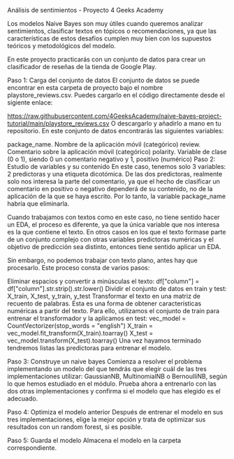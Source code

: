 Análisis de sentimientos  - Proyecto 4 Geeks Academy
  
Los modelos Naive Bayes son muy útiles cuando queremos analizar sentimientos, clasificar textos en tópicos o recomendaciones, ya que las características de estos desafíos cumplen muy bien con los supuestos teóricos y metodológicos del modelo.

En este proyecto practicarás con un conjunto de datos para crear un clasificador de reseñas de la tienda de Google Play.

Paso 1: Carga del conjunto de datos
El conjunto de datos se puede encontrar en esta carpeta de proyecto bajo el nombre playstore_reviews.csv. Puedes cargarlo en el código directamente desde el sigiente enlace:

https://raw.githubusercontent.com/4GeeksAcademy/naive-bayes-project-tutorial/main/playstore_reviews.csv
O descargarlo y añadirlo a mano en tu repositorio. En este conjunto de datos encontrarás las siguientes variables:

package_name. Nombre de la aplicación móvil (categórico)
review. Comentario sobre la aplicación móvil (categórico)
polarity. Variable de clase (0 o 1), siendo 0 un comentario negativo y 1, positivo (numérico)
Paso 2: Estudio de variables y su contenido
En este caso, tenemos solo 3 variables: 2 predictoras y una etiqueta dicotómica. De las dos predictoras, realmente solo nos interesa la parte del comentario, ya que el hecho de clasificar un comentario en positivo o negativo dependerá de su contenido, no de la aplicación de la que se haya escrito. Por lo tanto, la variable package_name habría que eliminarla.

Cuando trabajamos con textos como en este caso, no tiene sentido hacer un EDA, el proceso es diferente, ya que la única variable que nos interesa es la que contiene el texto. En otros casos en los que el texto formase parte de un conjunto complejo con otras variables predictoras numéricas y el objetivo de predicción sea distinto, entonces tiene sentido aplicar un EDA.

Sin embargo, no podemos trabajar con texto plano, antes hay que procesarlo. Este proceso consta de varios pasos:

Eliminar espacios y convertir a minúsculas el texto:
df["column"] = df["column"].str.strip().str.lower()
Dividir el conjunto de datos en train y test: X_train, X_test, y_train, y_test
Transformar el texto en una matriz de recuento de palabras. Esta es una forma de obtener características numéricas a partir del texto. Para ello, utilizamos el conjunto de train para entrenar el transformador y la aplicamos en test:
vec_model = CountVectorizer(stop_words = "english")
X_train = vec_model.fit_transform(X_train).toarray()
X_test = vec_model.transform(X_test).toarray()
Una vez hayamos terminado tendremos listas las predictoras para entrenar el modelo.

Paso 3: Construye un naive bayes
Comienza a resolver el problema implementando un modelo del que tendrás que elegir cuál de las tres implementaciones utilizar: GaussianNB, MultinomialNB o BernoulliNB, según lo que hemos estudiado en el módulo. Prueba ahora a entrenarlo con las dos otras implementaciones y confirma si el modelo que has elegido es el adecuado.

Paso 4: Optimiza el modelo anterior
Después de entrenar el modelo en sus tres implementaciones, elige la mejor opción y trata de optimizar sus resultados con un random forest, si es posible.

Paso 5: Guarda el modelo
Almacena el modelo en la carpeta correspondiente.
